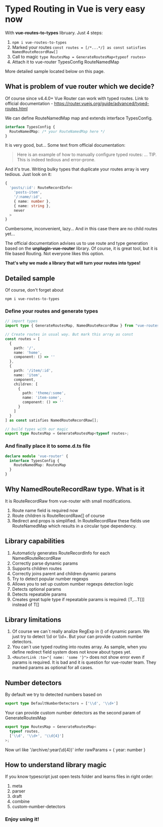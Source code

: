 # Typed Routing in Vue is very easy now

With **vue-routes-to-types** libruary. Just 4 steps:

1. ```npm i vue-routes-to-types```
2. Marked your routes ```const routes = [/*...*/] as const satisfies NamedRouteRecordRaw[]```
3. Call to magic ```type RoutesMap = GenerateRoutesMap<typeof routes>```
4. Attach it to vue-router TypesConfig RouteNamedMap

More detailed sample located below on this page. 

##  What is problem of vue router which we decide?

Of course since v4.4.0+ Vue Router can work with typed routes. Link to official documentation - <https://router.vuejs.org/guide/advanced/typed-routes.html>

We can define RouteNamedMap map and extends interface TypesConfig.

```ts
interface TypesConfig {
  RouteNamedMap: /* your RouteNamedMap here */
}
```

It is very good, but... Some text from official documentation:

> Here is an example of how to manually configure typed routes:
  ... 
> TIP. This is indeed tedious and error-prone.

And it's true. Writing bulky types that duplicate your routes array is very tedious. Just look on it:

```ts
{
  'posts/:id': RouteRecordInfo<
    'posts-item',
    '/:name/:id',
    { name: number },
    { name: string },
    never
  >
}
```

Cumbersome, inconvenient, lazy... And in this case there are no child routes yet...

The official documentation advises us to use route and type generation based on the **unplugin-vue-router** 
library. Of course, it is great tool, but it is file based Routing. Not everyone likes this option.

**That's why we made a library that will turn your routes into types!**

## Detailed sample

Of course, don't forget about
```
npm i vue-routes-to-types
```

### Define your routes and generate types
```ts
// import types
import type { GenerateRoutesMap, NamedRouteRecordRaw } from "vue-routes-to-types";

// Create routes in usual way. But mark this array as const
const routes = [
  {
    path: '/',
    name: 'home',
    component: () => ''
  },
  {
    path: '/item/:id',
    name: 'item',
    component,
    children: [
      {
        path: 'theme/:some',
        name: 'item-some',
        component: () => ''
      }
    ]
  }
] as const satisfies NamedRouteRecordRaw[];

// build types with our magic 
export type RoutesMap = GenerateRoutesMap<typeof routes>; 
```

### And finally place it to some.d.ts file
```ts
declare module 'vue-router' {
  interface TypesConfig {
    RouteNamedMap: RoutesMap
  }
}
```

## Why NamedRouteRecordRaw type. What is it

It is RouteRecordRaw from vue-router with small modifications.

1. Route name field is required now
2. Route children is RouteRecordRaw[] of course
3. Redirect and props is simplified. In RouteRecordRaw these fields use RouteNamedMap which results in a circular type dependency.

## Library capabilities

1. Automaticly generates RouteRecordInfo for each NamedRouteRecordRaw
2. Correctly parse dynamic params
3. Supports children routes
4. Correctly joins parent and children dynamic params
5. Try to detect popular number regexps
6. Allows you to set up custom number regexps detection logic
7. Detects optional params 
8. Detects repeatable params
9. Creates great tuple type if repeatable params is required: [T,...T[]] instead of T[] 

## Library limitations

1. Of course we can`t really analize RegExp in () of dynamic param. We just try to detect \\\d or \\\d+. But your can provide custom number detectors.
2. You can`t use typed routing into routes array. As sample, when you define redirect field system does not know about types yet.
3. ```<RouterLink :to="{ name: 'some '}">``` does not show error even if params is required. It is bad and it is question for vue-router team. They marked params as optional for all cases.

## Number detectors 

By default we try to detected numbers based on 
```ts
export type DefaultNumberDetectors = ['\\d', '\\d+']
```
Your can provide custom number detectors as the second param of GenerateRoutesMap
```ts
export type RoutesMap = GenerateRoutesMap<
  typeof routes,
  ['\\d', '\\d+', '\\d{4}']
>; 
```
Now url like '/archive/:year(\\d{4})' infer rawParams = { year: number }

## How to understand library magic

If you know typescript just open tests folder and learns files in right order:

1. meta
2. parser
3. draft
4. combine
5. custom-number-detectors

### Enjoy using it!